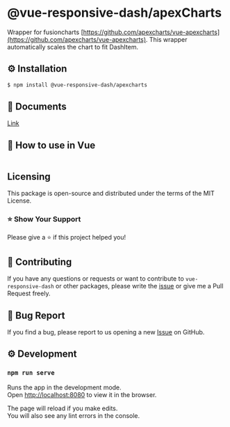 # @vue-responsive-dash/apexCharts

Wrapper for fusioncharts [https://github.com/apexcharts/vue-apexcharts](https://github.com/apexcharts/vue-apexcharts).
This wrapper automatically scales the chart to fit DashItem. 

## ⚙️ Installation
```sh
$ npm install @vue-responsive-dash/apexcharts
```

## 📄 Documents
[Link](https://vue-responsive-dash.netlify.com/)

## 🚀 How to use in Vue

```vue

```

## Licensing
This package is open-source and distributed under the terms of the MIT License. 

### ⭐️ Show Your Support
Please give a ⭐️ if this project helped you!


## 👏 Contributing

If you have any questions or requests or want to contribute to `vue-responsive-dash` or other packages, please write the [issue](https://github.com/bensladden/vue-responsive-dash/issues) or give me a Pull Request freely.

## 🐞 Bug Report

If you find a bug, please report to us opening a new [Issue](https://github.com/bensladden/vue-responsive-dash/issues) on GitHub.

## ⚙️ Development
### `npm run serve`

Runs the app in the development mode.<br>
Open [http://localhost:8080](http://localhost:8080) to view it in the browser.

The page will reload if you make edits.<br>
You will also see any lint errors in the console.